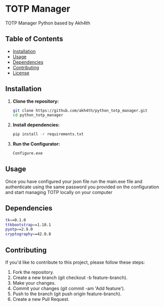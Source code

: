 # TOTP Manager

TOTP Manager Python based by Akh4th

## Table of Contents

- [Installation](#installation)
- [Usage](#usage)
- [Dependencies](#dependencies)
- [Contributing](#contributing)
- [License](#license)

## Installation

1. **Clone the repository:**
   ```bash
   git clone https://github.com/akh4th/python_totp_manager.git
   cd python_totp_manager

2. **Install dependencies:**
   ```bash
   pip install -r requirements.txt

3. **Run the Configurator:**
    ```bash
   Configure.exe

## Usage

Once you have configured your json file run the main.exe file and authenticate using the same password you provided on the configuration and start managing TOTP locally on your computer


## Dependencies
```bash
tk==0.1.0
ttkbootstrap==1.10.1
pyotp==2.9.0
cryptography==42.0.8
```

## Contributing
If you'd like to contribute to this project, please follow these steps:

1. Fork the repository.
2. Create a new branch (git checkout -b feature-branch).
3. Make your changes.
4. Commit your changes (git commit -am 'Add feature').
5. Push to the branch (git push origin feature-branch).
6. Create a new Pull Request.
